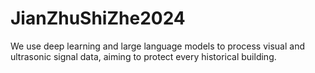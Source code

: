 # JianZhuShiZhe2024
We use deep learning and large language models to process visual and ultrasonic signal data, aiming to protect every historical building.
